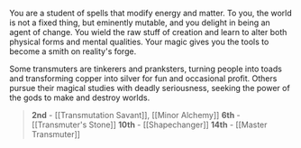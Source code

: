 You are a student of spells that modify energy and matter. To you, the world is not a fixed thing, but eminently mutable, and you delight in being an agent of change. You wield the raw stuff of creation and learn to alter both physical forms and mental qualities. Your magic gives you the tools to become a smith on reality's forge.

Some transmuters are tinkerers and pranksters, turning people into toads and transforming copper into silver for fun and occasional profit. Others pursue their magical studies with deadly seriousness, seeking the power of the gods to make and destroy worlds.

> **2nd** - [[Transmutation Savant]], [[Minor Alchemy]]
> **6th** - [[Transmuter's Stone]]
> **10th** - [[Shapechanger]]
> **14th** - [[Master Transmuter]]